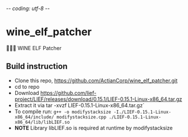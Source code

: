 -*- coding: utf-8 -*-

# wine_elf_patcher

🍷🧝‍♀️ WINE ELF Patcher

## Build instruction ##

- Clone this repo, https://github.com/ActianCorp/wine_elf_patcher.git
- cd to repo
- Download https://github.com/lief-project/LIEF/releases/download/0.15.1/LIEF-0.15.1-Linux-x86_64.tar.gz
- Extract it via tar -xvzf LIEF-0.15.1-Linux-x86_64.tar.gz`
- To compile run: `g++ -o modifystacksize -I./LIEF-0.15.1-Linux-x86_64/include/ modifystacksize.cpp ./LIEF-0.15.1-Linux-x86_64/lib/libLIEF.so`
- **NOTE** Library libLIEF.so is required at runtime by modifystacksize
